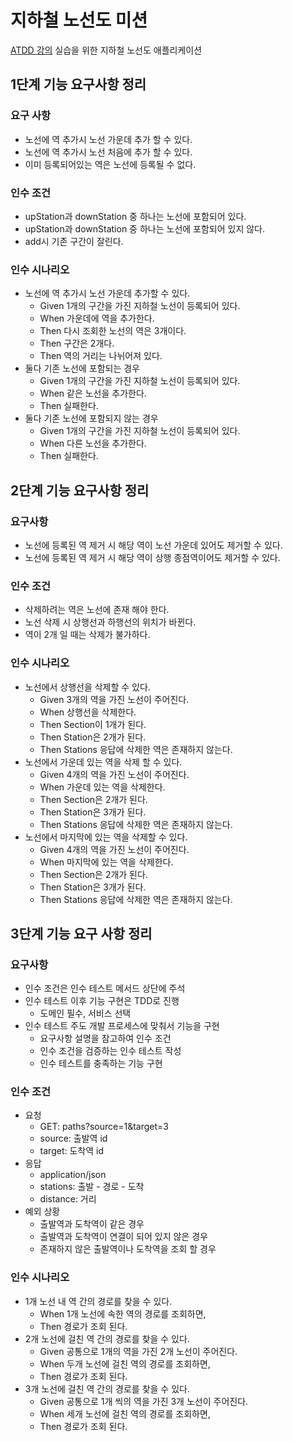 # 지하철 노선도 미션
[ATDD 강의](https://edu.nextstep.camp/c/R89PYi5H) 실습을 위한 지하철 노선도 애플리케이션

## 1단계 기능 요구사항 정리
### 요구 사항
- 노선에 역 추가시 노선 가운데 추가 할 수 있다.
- 노선에 역 추가시 노선 처음에 추가 할 수 있다.
- 이미 등록되어있는 역은 노선에 등록될 수 없다.

### 인수 조건
- upStation과 downStation 중 하나는 노선에 포함되어 있다.
- upStation과 downStation 중 하나는 노선에 포함되어 있지 않다.
- add시 기존 구간이 잘린다. 

### 인수 시나리오
- 노선에 역 추가시 노선 가운데 추가할 수 있다.
    - Given 1개의 구간을 가진 지하철 노선이 등록되어 있다.
    - When 가운데에 역을 추가한다.
    - Then 다시 조회한 노선의 역은 3개이다.
    - Then 구간은 2개다.
    - Then 역의 거리는 나뉘어져 있다.
- 둘다 기존 노선에 포함되는 경우
    - Given 1개의 구간을 가진 지하철 노선이 등록되어 있다.
    - When 같은 노선을 추가한다.
    - Then 실패한다.
- 둘다 기존 노선에 포함되지 않는 경우
    - Given 1개의 구간을 가진 지하철 노선이 등록되어 있다.
    - When 다른 노선을 추가한다.
    - Then 실패한다.
## 2단계 기능 요구사항 정리
### 요구사항
- 노선에 등록된 역 제거 시 해당 역이 노선 가운데 있어도 제거할 수 있다.
- 노선에 등록된 역 제거 시 해당 역이 상행 종점역이어도 제거할 수 있다.

### 인수 조건
- 삭제하려는 역은 노선에 존재 해야 한다.
- 노선 삭제 시 상행선과 하행선의 위치가 바뀐다.
- 역이 2개 일 때는 삭제가 불가하다.

### 인수 시나리오
- 노선에서 상행선을 삭제할 수 있다.
    - Given 3개의 역을 가진 노선이 주어진다.
    - When 상행선을 삭제한다.
    - Then Section이 1개가 된다.
    - Then Station은 2개가 된다.
    - Then Stations 응답에 삭제한 역은 존재하지 않는다.
- 노선에서 가운데 있는 역을 삭제 할 수 있다.
    - Given 4개의 역을 가진 노선이 주어진다.
    - When 가운데 있는 역을 삭제한다.
    - Then Section은 2개가 된다.
    - Then Station은 3개가 된다.
    - Then Stations 응답에 삭제한 역은 존재하지 않는다.
- 노선에서 마지막에 있는 역을 삭제할 수 있다.
    - Given 4개의 역을 가진 노선이 주어진다.
    - When 마지막에 있는 역을 삭제한다.
    - Then Section은 2개가 된다.
    - Then Station은 3개가 된다. 
    - Then Stations 응답에 삭제한 역은 존재하지 않는다.

## 3단계 기능 요구 사항 정리
### 요구사항
- 인수 조건은 인수 테스트 메서드 상단에 주석
- 인수 테스트 이후 기능 구현은 TDD로 진행
    - 도메인 필수, 서비스 선택
- 인수 테스트 주도 개발 프로세스에 맞춰서 기능을 구현
    - 요구사항 설명을 참고하여 인수 조건
    - 인수 조건을 검증하는 인수 테스트 작성
    - 인수 테스트를 충족하는 기능 구현

### 인수 조건
- 요청
    - GET: paths?source=1&target=3
    - source: 출발역 id
    - target: 도착역 id
- 응답
    - application/json
    - stations: 출발 - 경로 - 도착
    - distance: 거리
- 예외 상황
    - 출발역과 도착역이 같은 경우
    - 출발역과 도착역이 연결이 되어 있지 않은 경우
    - 존재하지 않은 출발역이나 도착역을 조회 할 경우

### 인수 시나리오
- 1개 노선 내 역 간의 경로를 찾을 수 있다.
    - When 1개 노선에 속한 역의 경로를 조회하면,
    - Then 경로가 조회 된다.
- 2개 노선에 걸친 역 간의 경로를 찾을 수 있다.
    - Given 공통으로 1개의 역을 가진 2개 노선이 주어진다.
    - When 두개 노선에 걸친 역의 경로를 조회하면,
    - Then 경로가 조회 된다.
- 3개 노선에 걸친 역 간의 경로를 찾을 수 있다.
    - Given 공통으로 1개 씩의 역을 가진 3개 노선이 주어진다.
    - When 세개 노선에 걸친 역의 경로를 조회하면,
    - Then 경로가 조회 된다.
